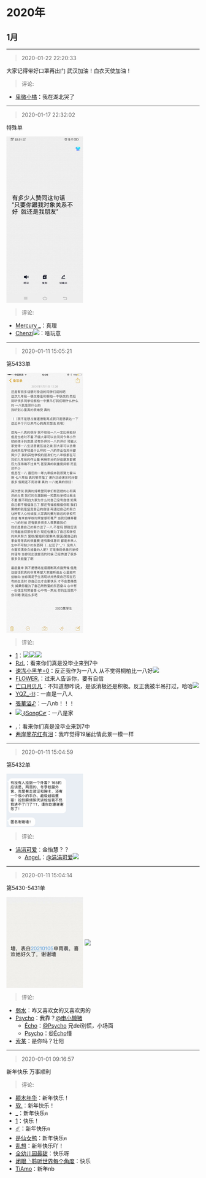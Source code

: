 # 2020年

## 1月

---
> 2020-01-22 22:20:33

大家记得带好口罩再出门
武汉加油！白衣天使加油！
> 评论:

*  [卑微小橘](https://user.qzone.qq.com/2651699982)：我在湖北哭了

---
> 2020-01-17 22:32:02

特殊单
<div style="width: 800px;" >
<img src="images/452570fb-a751-5a2d-ac38-9394a87c9b4a" width="200px" align="center" />
</div>


> 评论:

*  [Mercury _](https://user.qzone.qq.com/1264401786)：真理
*  [Chenzi![](http://qzonestyle.gtimg.cn/qzone/em/e327794.gif)](https://user.qzone.qq.com/1462976949)：啥玩意

---
> 2020-01-11 15:05:21

第5433单
<div style="width: 800px;" >
<img src="images/4de81030-9fc4-10e9-6b80-865dea551cfa" width="200px" align="center" />
</div>


> 评论:

*  [1](https://user.qzone.qq.com/2603728083)：![](http://qzonestyle.gtimg.cn/qzone/em/e179.gif)![](http://qzonestyle.gtimg.cn/qzone/em/e179.gif)![](http://qzonestyle.gtimg.cn/qzone/em/e179.gif)
*  [Rzl.](https://user.qzone.qq.com/2789027742)：看来你们真是没毕业来到7中
*  [速冻小黑羊=0](https://user.qzone.qq.com/1365777040)：反正我作为一八人 从不觉得桐柏比一八好![](http://qzonestyle.gtimg.cn/qzone/em/e121.gif)
*  [FLOWER.](https://user.qzone.qq.com/1815640787)：过来人告诉你，要有自信
*  [亡口月贝凡](https://user.qzone.qq.com/891112593)：不知道想咋说，是该消极还是积极。反正我被半吊打过，哈哈![](http://qzonestyle.gtimg.cn/qzone/em/e400826.gif)
*  [YQZ_-⛓](https://user.qzone.qq.com/737237764)：一直是一八人
*  [張華溢♪](https://user.qzone.qq.com/3245084625)：一八nb！！！
*  [![](http://qzonestyle.gtimg.cn/qzone/em/e328122.gif) ࿅SongC༗](https://user.qzone.qq.com/981858232)：一八是家
*  [.](https://user.qzone.qq.com/3049455464)：看来你们真是没毕业来到7中
*  [两岸蓼花红有泪](https://user.qzone.qq.com/3040267605)：我咋觉得19届此情此景一模一样

---
> 2020-01-11 15:04:59

第5432单
<div style="width: 800px;" >
<img src="images/8db90313-6bb2-c2f0-8e18-e4b48ba657d1" width="200px" align="center" />
</div>


> 评论:

*  [涓涓可爱](https://user.qzone.qq.com/2153029414)：金怡慧？？
	* [Angel.](https://user.qzone.qq.com/1981966869)：[@涓涓可爱](https://user.qzone.qq.com/2153029414)![](http://qzonestyle.gtimg.cn/qzone/em/e252.gif)

---
> 2020-01-11 15:04:14

第5430-5431单
<div style="width: 800px;" >
<img src="images/33ed0ebf-efe0-9e38-5961-0d7b8f1cd3c6" width="200px" align="center" />

<img src="images/b76fb82c-6528-7c62-b872-501823a2931b" width="200px" align="center" />
</div>


> 评论:

*  [弱水](https://user.qzone.qq.com/2011314033)：咋又喜欢女的又喜欢男的
*  [Psycho](https://user.qzone.qq.com/3421274565)：我靠？[@申小懒猪](https://user.qzone.qq.com/3558494890)
	* [Écho](https://user.qzone.qq.com/2178950087)：[@Psycho](https://user.qzone.qq.com/3421274565) 兄dei别慌，小场面
	* [Psycho](https://user.qzone.qq.com/3421274565)：[@Écho](https://user.qzone.qq.com/2178950087)懂
*  [索某](https://user.qzone.qq.com/2859642135)：是你吗？壮阳

---
> 2020-01-01 09:16:57

新年快乐 万事顺利
> 评论:

*  [颖木年华](https://user.qzone.qq.com/441258929)：新年快乐！
*  [软.](https://user.qzone.qq.com/577384915)：新年快乐！
*  [_](https://user.qzone.qq.com/2248890031)：新年快乐ฅ
*  [1](https://user.qzone.qq.com/2603728083)：快乐！
*  [☄️](https://user.qzone.qq.com/468277138)：新年快乐ฅ
*  [是仙女鸭](https://user.qzone.qq.com/3013007017)：新年快乐ฅ
*  [乱想](https://user.qzone.qq.com/3280421259)：新年快乐吖！
*  [全幼儿园最甜](https://user.qzone.qq.com/2327831676)：快乐呀
*  [闭眼╰聆听世界每个角度](https://user.qzone.qq.com/48678565)：快乐
*  [TiAmo](https://user.qzone.qq.com/568787601)：新年nb

